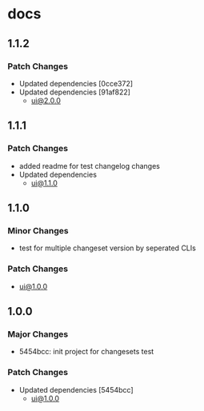 # docs

## 1.1.2

### Patch Changes

- Updated dependencies [0cce372]
- Updated dependencies [91af822]
  - ui@2.0.0

## 1.1.1

### Patch Changes

- added readme for test changelog changes
- Updated dependencies
  - ui@1.1.0

## 1.1.0

### Minor Changes

- test for multiple changeset version by seperated CLIs

### Patch Changes

- ui@1.0.0

## 1.0.0

### Major Changes

- 5454bcc: init project for changesets test

### Patch Changes

- Updated dependencies [5454bcc]
  - ui@1.0.0
